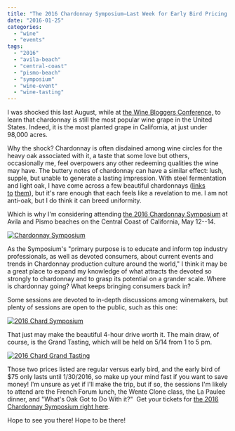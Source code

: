 ```yaml
---
title: "The 2016 Chardonnay Symposium—Last Week for Early Bird Pricing!"
date: "2016-01-25"
categories: 
  - "wine"
  - "events"
tags: 
  - "2016"
  - "avila-beach"
  - "central-coast"
  - "pismo-beach"
  - "symposium"
  - "wine-event"
  - "wine-tasting"
---
```


I was shocked this last August, while at [the Wine Bloggers Conference,](http://thegourmez.com/category/beer-wine-sake-review/wine-bloggers-conference-2015/) to learn that chardonnay is still the most popular wine grape in the United States. Indeed, it is the most planted grape in California, at just under 98,000 acres.

Why the shock? Chardonnay is often disdained among wine circles for the heavy oak associated with it, a taste that some love but others, occasionally me, feel overpowers any other redeeming qualities the wine may have. The buttery notes of chardonnay can have a similar effect: lush, supple, but unable to generate a lasting impression. With steel fermentation and light oak, I have come across a few beautiful chardonnays ([links](https://thegourmez.com/blog/tag/chalone-vineyard-2004-chardonnay/) [to](https://thegourmez.com/blog/2014/07/18/wbc-14-best-wines/) [them](https://thegourmez.com/blog/2009/04/19/wine-review-two-vines-chardonnay-2005/)), but it's rare enough that each feels like a revelation to me. I am not anti-oak, but I do think it can breed uniformity.

Which is why I'm considering attending [the 2016 Chardonnay Symposium](http://thechardonnaysymposium.com/) at Avila and Pismo beaches on the Central Coast of California, May 12--14.

[![Chardonnay Symposium](http://s3.amazonaws.com/thegourmez-wpmedia/2016/01/Chardonnay-Symposium.png)](http://s3.amazonaws.com/thegourmez-wpmedia/2016/01/Chardonnay-Symposium.png)

As the Symposium's "primary purpose is to educate and inform top industry professionals, as well as devoted consumers, about current events and trends in Chardonnay production culture around the world," I think it may be a great place to expand my knowledge of what attracts the devoted so strongly to chardonnay and to grasp its potential on a grander scale. Where is chardonnay going? What keeps bringing consumers back in?

Some sessions are devoted to in-depth discussions among winemakers, but plenty of sessions are open to the public, such as this one:

[![2016 Chard Symposium](http://s3.amazonaws.com/thegourmez-wpmedia/2016/01/2016-Chard-Symposium-1024x542.jpg)](http://s3.amazonaws.com/thegourmez-wpmedia/2016/01/2016-Chard-Symposium.jpg)

That just may make the beautiful 4-hour drive worth it. The main draw, of course, is the Grand Tasting, which will be held on 5/14 from 1 to 5 pm.

[![2016 Chard Grand Tasting](http://s3.amazonaws.com/thegourmez-wpmedia/2016/01/2016-Chard-Grand-Tasting-1024x698.jpg)](http://s3.amazonaws.com/thegourmez-wpmedia/2016/01/2016-Chard-Grand-Tasting.jpg)

Those two prices listed are regular versus early bird, and the early bird of $75 only lasts until 1/30/2016, so make up your mind fast if you want to save money! I'm unsure as yet if I'll make the trip, but if so, the sessions I'm likely to attend are the French Forum lunch, the Wente Clone class, the La Paulee dinner, and "What's Oak Got to Do With it?"  Get your tickets for [the 2016 Chardonnay Symposium right here](https://www.eventbrite.com/e/2016-international-chardonnay-symposium-tickets-19518700960).

Hope to see you there! Hope to be there!
